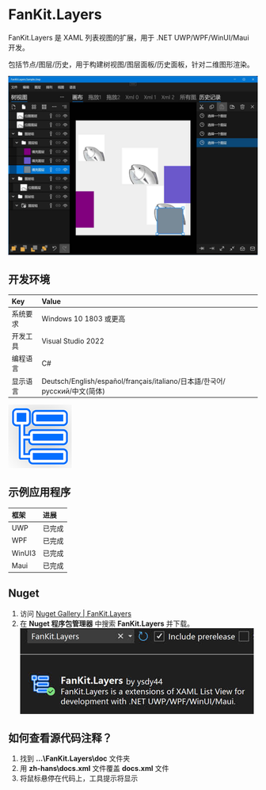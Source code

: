# FanKit.Layers

FanKit.Layers 是 XAML 列表视图的扩展，用于 .NET UWP/WPF/WinUI/Maui 开发。

包括节点/图层/历史，用于构建树视图/图层面板/历史面板，针对二维图形渲染。

![](ScreenShot/ZH.jpg)


## 开发环境

|Key|Value|
|:-|:-|
|系统要求| Windows 10 1803 或更高|
|开发工具|Visual Studio 2022|
|编程语言|C#|
|显示语言|Deutsch/English/español/français/italiano/日本語/한국어/русский/中文(简体)|

![](ScreenShot/logo.png)


## 示例应用程序

|框架|进展|
|:-|:-|
|UWP|已完成|
|WPF|已完成|
|WinUI3|已完成|
|Maui|已完成|


## Nuget

1. 访问 [Nuget Gallery | FanKit.Layers](https://www.nuget.org/packages/FanKit.Layers)
2. 在 **Nuget 程序包管理器** 中搜索 **FanKit.Layers** 并下载。
![](ScreenShot/nuget.jpg)


## 如何查看源代码注释？

1. 找到 **...\FanKit.Layers\doc** 文件夹
2. 用 **zh-hans\docs.xml** 文件覆盖 **docs.xml** 文件
3. 将鼠标悬停在代码上，工具提示将显示
